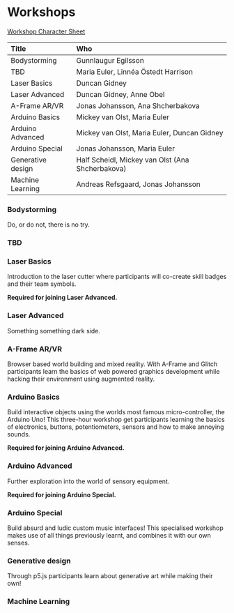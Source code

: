 # Workshops

[Workshop Character Sheet](https://docs.google.com/forms/d/1SJQWNU1-hzM1o08fNfth0S9gjy_8aX6iwsZaZQ6B4VI/edit)

| ​Title | Who |
| :--- | :--- |
| Bodystorming | Gunnlaugur Egilsson |
| TBD | Maria Euler, Linnéa Östedt Harrison |
| Laser Basics | Duncan Gidney |
| Laser Advanced | Duncan Gidney, Anne Obel |
| A-Frame AR/VR | Jonas Johansson, Ana Shcherbakova |
| Arduino Basics | Mickey van Olst, Maria Euler |
| Arduino Advanced | Mickey van Olst, Maria Euler, Duncan Gidney |
| Arduino Special | Jonas Johansson, Maria Euler |
| Generative design | Half Scheidl, Mickey van Olst \(Ana Shcherbakova\) |
| Machine Learning | Andreas Refsgaard, Jonas Johansson |

### Bodystorming

Do, or do not, there is no try.

### TBD

### Laser Basics

Introduction to the laser cutter where participants will co-create skill badges and their team symbols. 

**Required for joining Laser Advanced.**

### Laser Advanced

Something something dark side.

### A-Frame AR/VR

Browser based world building and mixed reality. With A-Frame and Glitch participants learn the basics of web powered graphics development while hacking their environment using augmented reality.

### Arduino Basics

Build interactive objects using the worlds most famous micro-controller, the Arduino Uno! This three-hour workshop get participants learning the basics of electronics, buttons, potentiometers, sensors and how to make annoying sounds. 

**Required for joining Arduino Advanced.**

### Arduino Advanced

Further exploration into the world of sensory equipment. 

**Required for joining Arduino Special.**

### Arduino Special

Build absurd and ludic custom music interfaces! This specialised workshop makes use of all things previously learnt, and combines it with our own senses.

### Generative design

Through p5.js participants learn about generative art while making their own!

### Machine Learning



### 





